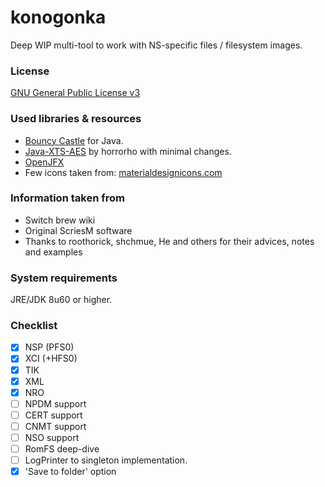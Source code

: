 # konogonka

Deep WIP multi-tool to work with NS-specific files / filesystem images.

### License

[GNU General Public License v3](https://github.com/developersu/konogonka/blob/master/LICENSE)

### Used libraries & resources
* [Bouncy Castle](https://www.bouncycastle.org/) for Java.
* [Java-XTS-AES](https://github.com/horrorho/Java-XTS-AES) by horrorho with minimal changes.
* [OpenJFX](https://wiki.openjdk.java.net/display/OpenJFX/Main)
* Few icons taken from: [materialdesignicons.com](http://materialdesignicons.com/)

### Information taken from
* Switch brew wiki
* Original ScriesM software
* Thanks to roothorick, shchmue, He and others for their advices, notes and examples

### System requirements

JRE/JDK 8u60 or higher.

### Checklist

* [x] NSP (PFS0)
* [x] XCI (+HFS0)
* [x] TIK
* [x] XML 
* [x] NRO
* [ ] NPDM support
* [ ] CERT support
* [ ] CNMT support
* [ ] NSO support
* [ ] RomFS deep-dive
* [ ] LogPrinter to singleton implementation. 
* [x] 'Save to folder' option